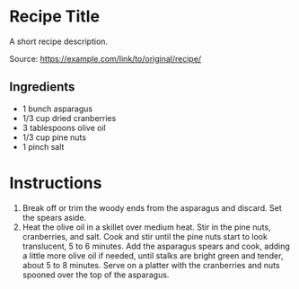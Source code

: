 # Recipe Title

A  short recipe description.

Source: https://example.com/link/to/original/recipe/

## Ingredients

-  1 bunch asparagus
-  1/3 cup dried cranberries
-  3 tablespoons olive oil
-  1/3 cup pine nuts
-  1 pinch salt
 

# Instructions

1.  Break off or trim the woody ends from the asparagus and discard. Set the spears aside. 
2. Heat the olive oil in a skillet over medium heat. Stir in the pine nuts, cranberries, and salt. Cook and stir until the pine nuts start to look translucent, 5 to 6 minutes. Add the asparagus spears and cook, adding a little more olive oil if needed, until stalks are bright green and tender, about 5 to 8 minutes. Serve on a platter with the cranberries and nuts spooned over the top of the asparagus. 

